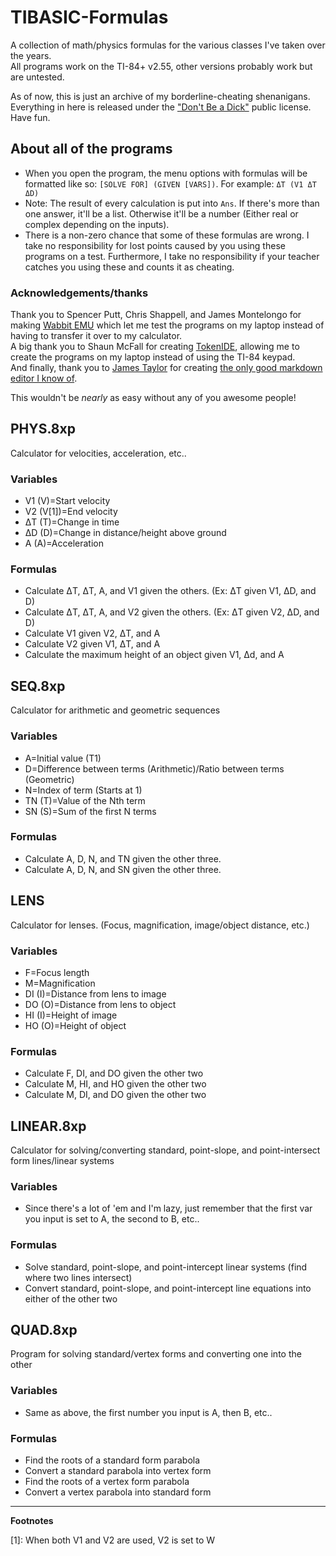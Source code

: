 # TIBASIC-Formulas

A collection of math/physics formulas for the various classes I've taken over the years.  
All programs work on the TI-84+ v2.55, other versions probably work but are untested.

As of now, this is just an archive of my borderline-cheating shenanigans.
Everything in here is released under the ["Don't Be a Dick"](https://dbad-license.org) public license. Have fun.

## About all of the programs

- When you open the program, the menu options with formulas will be formatted like so: `[SOLVE FOR] (GIVEN [VARS])`. For example: `ΔT (V1 ΔT ΔD)`
- Note: The result of every calculation is put into `Ans`. If there's more than one answer, it'll be a list. Otherwise it'll be a number (Either real or complex depending on the inputs).
- There is a non-zero chance that some of these formulas are wrong. I take no responsibility for lost points caused by you using these programs on a test. Furthermore, I take no responsibility if your teacher catches you using these and counts it as cheating.

### Acknowledgements/thanks

Thank you to Spencer Putt, Chris Shappell, and James Montelongo for making [Wabbit EMU](http://wabbitemu.org/) which let me test the programs on my laptop instead of having to transfer it over to my calculator.  
A big thank you to Shaun McFall for creating [TokenIDE](https://www.ticalc.org/archives/files/fileinfo/433/43315.html), allowing me to create the programs on my laptop instead of using the TI-84 keypad.  
And finally, thank you to [James Taylor](https://github.com/jbt) for creating  [the only good markdown editor I know of](https://jbt.github.io/markdown-editor/).

This wouldn't be *nearly* as easy without any of you awesome people!

## PHYS.8xp

Calculator for velocities, acceleration, etc..

### Variables
- V1 (V)=Start velocity
- V2 (V[1])=End velocity
- &Delta;T (T)=Change in time
- &Delta;D (D)=Change in distance/height above ground
- A (A)=Acceleration

### Formulas

- Calculate &Delta;T, &Delta;T, A, and V1 given the others. (Ex: &Delta;T given V1, &Delta;D, and D)
- Calculate &Delta;T, &Delta;T, A, and V2 given the others. (Ex: &Delta;T given V2, &Delta;D, and D)
- Calculate V1 given V2, &Delta;T, and A
- Calculate V2 given V1, &Delta;T, and A
- Calculate the maximum height of an object given V1, &Delta;d, and A

## SEQ.8xp

Calculator for arithmetic and geometric sequences

### Variables
- A=Initial value (T1)
- D=Difference between terms (Arithmetic)/Ratio between terms (Geometric)
- N=Index of term (Starts at 1)
- TN (T)=Value of the Nth term
- SN (S)=Sum of the first N terms

### Formulas
- Calculate A, D, N, and TN given the other three.
- Calculate A, D, N, and SN given the other three.

## LENS

Calculator for lenses. (Focus, magnification, image/object distance, etc.)

### Variables
- F=Focus length
- M=Magnification
- DI (I)=Distance from lens to image
- DO (O)=Distance from lens to object
- HI (I)=Height of image
- HO (O)=Height of object

### Formulas

- Calculate F, DI, and DO given the other two
- Calculate M, HI, and HO given the other two
- Calculate M, DI, and DO given the other two

## LINEAR.8xp

Calculator for solving/converting standard, point-slope, and point-intersect form lines/linear systems

### Variables

- Since there's a lot of 'em and I'm lazy, just remember that the first var you input is set to A, the second to B, etc..

### Formulas

- Solve standard, point-slope, and point-intercept linear systems (find where two lines intersect)
- Convert standard, point-slope, and point-intercept line equations into either of the other two

## QUAD.8xp

Program for solving standard/vertex forms and converting one into the other

### Variables

- Same as above, the first number you input is A, then B, etc..

### Formulas

- Find the roots of a standard form parabola
- Convert a standard parabola into vertex form
- Find the roots of a vertex form parabola
- Convert a vertex parabola into standard form

***

**Footnotes**

[1]: When both V1 and V2 are used, V2 is set to W